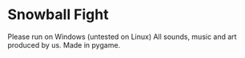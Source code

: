 # Snowball Fight
Please run on Windows (untested on Linux)
All sounds, music and art produced by us.
Made in pygame.